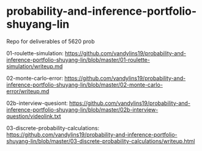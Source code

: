 # probability-and-inference-portfolio-shuyang-lin
Repo for deliverables of 5620 prob

01-roulette-simulation: https://github.com/vandylins19/probability-and-inference-portfolio-shuyang-lin/blob/master/01-roulette-simulation/writeup.md

02-monte-carlo-error: https://github.com/vandylins19/probability-and-inference-portfolio-shuyang-lin/blob/master/02-monte-carlo-error/writeup.md

02b-interview-quesiont: https://github.com/vandylins19/probability-and-inference-portfolio-shuyang-lin/blob/master/02b-interview-question/videolink.txt

03-discrete-probability-calculations: https://github.com/vandylins19/probability-and-inference-portfolio-shuyang-lin/blob/master/03-discrete-probability-calculations/writeup.html
